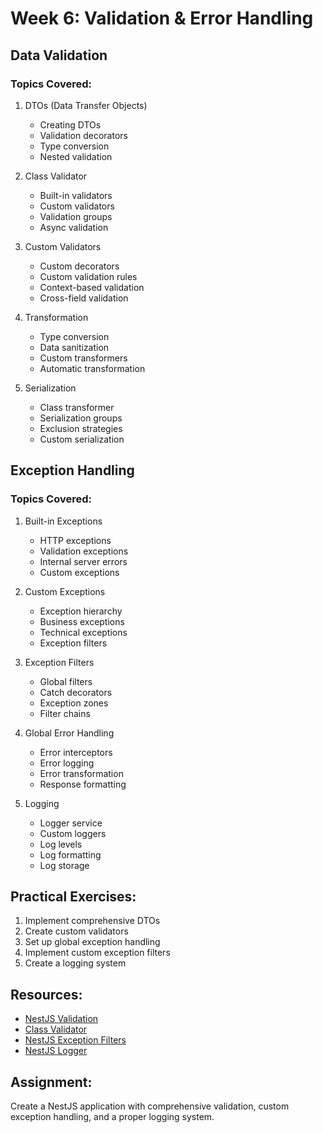 # Week 6: Validation & Error Handling

## Data Validation

### Topics Covered:

1. DTOs (Data Transfer Objects)

   - Creating DTOs
   - Validation decorators
   - Type conversion
   - Nested validation

2. Class Validator

   - Built-in validators
   - Custom validators
   - Validation groups
   - Async validation

3. Custom Validators

   - Custom decorators
   - Custom validation rules
   - Context-based validation
   - Cross-field validation

4. Transformation

   - Type conversion
   - Data sanitization
   - Custom transformers
   - Automatic transformation

5. Serialization
   - Class transformer
   - Serialization groups
   - Exclusion strategies
   - Custom serialization

## Exception Handling

### Topics Covered:

1. Built-in Exceptions

   - HTTP exceptions
   - Validation exceptions
   - Internal server errors
   - Custom exceptions

2. Custom Exceptions

   - Exception hierarchy
   - Business exceptions
   - Technical exceptions
   - Exception filters

3. Exception Filters

   - Global filters
   - Catch decorators
   - Exception zones
   - Filter chains

4. Global Error Handling

   - Error interceptors
   - Error logging
   - Error transformation
   - Response formatting

5. Logging
   - Logger service
   - Custom loggers
   - Log levels
   - Log formatting
   - Log storage

## Practical Exercises:

1. Implement comprehensive DTOs
2. Create custom validators
3. Set up global exception handling
4. Implement custom exception filters
5. Create a logging system

## Resources:

- [NestJS Validation](https://docs.nestjs.com/techniques/validation)
- [Class Validator](https://github.com/typestack/class-validator)
- [NestJS Exception Filters](https://docs.nestjs.com/exception-filters)
- [NestJS Logger](https://docs.nestjs.com/techniques/logger)

## Assignment:

Create a NestJS application with comprehensive validation, custom exception handling, and a proper logging system.
